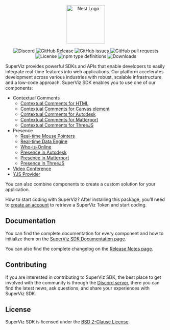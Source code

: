 <p align="center">
  <a href="https://superviz.com/" target="blank"><img src="https://avatars.githubusercontent.com/u/56120553?s=200&v=4" width="120" alt="Nest Logo" /></a>
</p>

<p align="center">
  <img alt="Discord" src="https://img.shields.io/discord/1171797567223378002">
  <img alt="GitHub Release" src="https://img.shields.io/github/v/release/superviz/collaboration">
  <img alt="GitHub issues" src="https://img.shields.io/github/issues-raw/superviz/collaboration">
  <img alt="GitHub pull requests" src="https://img.shields.io/github/issues-pr/superviz/collaboration">
  <img alt="License" src="https://img.shields.io/github/license/superviz/collaboration">
  <img alt="npm type definitions" src="https://img.shields.io/npm/types/@superviz/collaboration">
  <img alt="Downloads" src="https://img.shields.io/npm/dw/@superviz/collaboration">
</p>

SuperViz provides powerful SDKs and APIs that enable developers to easily integrate real-time features into web applications. Our platform accelerates development across various industries with robust, scalable infrastructure and a low-code approach. SuperViz SDK enables you to use one of our components:

- Contextual Comments
  - [Contextual Comments for HTML](https://docs.superviz.com/sdk/comments/html-adapter)
  - [Contextual Comments for Canvas element](https://docs.superviz.com/sdk/comments/canvas-adapter)
  - [Contextual Comments for Autodesk](https://docs.superviz.com/sdk/comments/autodesk-adpater)
  - [Contextual Comments for Matterport](https://docs.superviz.com/sdk/comments/matterport-adapter)
  - [Contextual Comments for ThreeJS](https://docs.superviz.com/sdk/comments/threejs-adapter)
- Presence
  - [Real-time Mouse Pointers](https://docs.superviz.com/sdk/presence/mouse-pointers)
  - [Real-time Data Engine](https://docs.superviz.com/sdk/presence/real-time-data-engine)
  - [Who-is-Online](https://docs.superviz.com/sdk/presence/who-is-online)
  - [Presence in Autodesk](https://docs.superviz.com/sdk/presence/AutodeskPresence)
  - [Presence in Matterport](https://docs.superviz.com/sdk/presence/MatterportPresence)
  - [Presence in ThreeJS](https://docs.superviz.com/sdk/presence/ThreeJsPresence)
- [Video Conference](https://docs.superviz.com/sdk/video/video-conference)
- [YJS Provider](https://docs.superviz.com/collaboration/api-reference/yjs)

You can also combine components to create a custom solution for your application.

How to start coding with SuperViz? After installing this package, you’ll need to [create an account](https://dashboard.superviz.com/) to retrieve a SuperViz Token and start coding.

## Documentation

You can find the complete documentation for every component and how to initialize them on the [SuperViz SDK Documentation page](https://docs.superviz.com/).

You can also find the complete changelog on the [Release Notes page](https://docs.superviz.com/releases).

## Contributing

If you are interested in contributing to SuperViz SDK, the best place to get involved with the community is through the [Discord server](https://discord.gg/weZ3Bfv6WZ), there you can find the latest news, ask questions, and share your experiences with SuperViz SDK.

## License

SuperViz SDK is licensed under the [BSD 2-Clause License](LICENSE).
